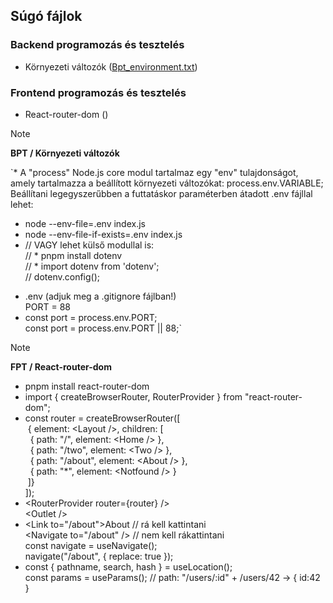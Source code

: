 ## Súgó fájlok

### Backend programozás és tesztelés
- Környezeti változók ([Bpt_environment.txt](https://barsonyj.github.io/help/bpt/Bpt_environment.txt))

### Frontend programozás és tesztelés
- React-router-dom ()

> [!NOTE]
> **BPT / Környezeti változók**

`* A "process" Node.js core modul tartalmaz egy "env" tulajdonságot,  
  amely tartalmazza a beállított környezeti változókat: process.env.VARIABLE;  
  Beállítani legegyszerűbben a futtatáskor paraméterben átadott .env fájllal lehet:  
  - node --env-file=.env index.js
  - node --env-file-if-exists=.env index.js
  - // VAGY lehet külső modullal is:  
    // * pnpm install dotenv  
    // * import dotenv from 'dotenv';  
    //   dotenv.config();
* .env (adjuk meg a .gitignore fájlban!)  
  PORT = 88
* const port = process.env.PORT;  
  const port = process.env.PORT || 88;`

> [!NOTE]
> **FPT / React-router-dom**

* pnpm install react-router-dom
* import { createBrowserRouter, RouterProvider } from "react-router-dom";
* const router = createBrowserRouter([  
  &nbsp;{ element: &lt;Layout />, children: [  
  &nbsp;&nbsp;{ path: "/", element: &lt;Home /> },  
  &nbsp;&nbsp;{ path: "/two", element: &lt;Two /> },  
  &nbsp;&nbsp;{ path: "/about", element: &lt;About /> },  
  &nbsp;&nbsp;{ path: "*", element: &lt;Notfound /> }  
  &nbsp;]}  
  ]);  
* &lt;RouterProvider router={router} />  
  &lt;Outlet />
* &lt;Link to="/about">About</Link> // rá kell kattintani  
  &lt;Navigate to="/about" /> // nem kell rákattintani  
  const navigate = useNavigate();  
  navigate("/about", { replace: true });  
* const { pathname, search, hash } = useLocation();  
  const params = useParams(); // path: "/users/:id" + /users/42 -> { id:42 }
